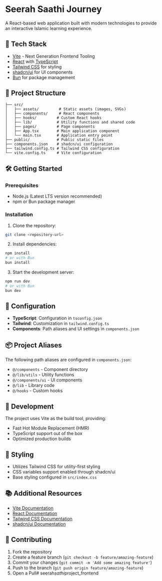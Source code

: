 # Seerah Saathi Journey

A React-based web application built with modern technologies to provide an interactive Islamic learning experience.

## 🚀 Tech Stack

- [Vite](https://vitejs.dev/) - Next Generation Frontend Tooling
- [React](https://react.dev/) with [TypeScript](https://www.typescriptlang.org/)
- [Tailwind CSS](https://tailwindcss.com/) for styling
- [shadcn/ui](https://ui.shadcn.com/) for UI components
- [Bun](https://bun.sh/) for package management

## 📁 Project Structure

```
├── src/
│   ├── assets/         # Static assets (images, SVGs)
│   ├── components/     # React components
│   ├── hooks/         # Custom React hooks
│   ├── lib/           # Utility functions and shared code
│   ├── pages/         # Page components
│   ├── App.tsx        # Main application component
│   └── main.tsx       # Application entry point
├── public/            # Public static files
├── components.json    # shadcn/ui configuration
├── tailwind.config.ts # Tailwind CSS configuration
└── vite.config.ts     # Vite configuration
```

## 🛠️ Getting Started

### Prerequisites

- Node.js (Latest LTS version recommended)
- npm or Bun package manager

### Installation

1. Clone the repository:
```bash
git clone <repository-url>
```

2. Install dependencies:
```bash
npm install
# or with Bun
bun install
```

3. Start the development server:
```bash
npm run dev
# or with Bun
bun dev
```

## 🔧 Configuration

- **TypeScript**: Configuration in `tsconfig.json`
- **Tailwind**: Customization in `tailwind.config.ts`
- **Components**: Path aliases and UI settings in `components.json`

## 📦 Project Aliases

The following path aliases are configured in `components.json`:

- `@/components` - Component directory
- `@/lib/utils` - Utility functions
- `@/components/ui` - UI components
- `@/lib` - Library code
- `@/hooks` - Custom hooks

## 🔨 Development

The project uses Vite as the build tool, providing:
- Fast Hot Module Replacement (HMR)
- TypeScript support out of the box
- Optimized production builds

## 🎨 Styling

- Utilizes Tailwind CSS for utility-first styling
- CSS variables support enabled through shadcn/ui
- Base styling configured in `src/index.css`

## 📚 Additional Resources

- [Vite Documentation](https://vitejs.dev/guide/)
- [React Documentation](https://react.dev/)
- [Tailwind CSS Documentation](https://tailwindcss.com/docs)
- [shadcn/ui Documentation](https://ui.shadcn.com/docs)

## 🤝 Contributing

1. Fork the repository
2. Create a feature branch (`git checkout -b feature/amazing-feature`)
3. Commit your changes (`git commit -m 'Add some amazing feature'`)
4. Push to the branch (`git push origin feature/amazing-feature`)
5. Open a Pull#   s e e r a h _ s a t h i _ p r o j e c t _ f r o n t e n d  
 